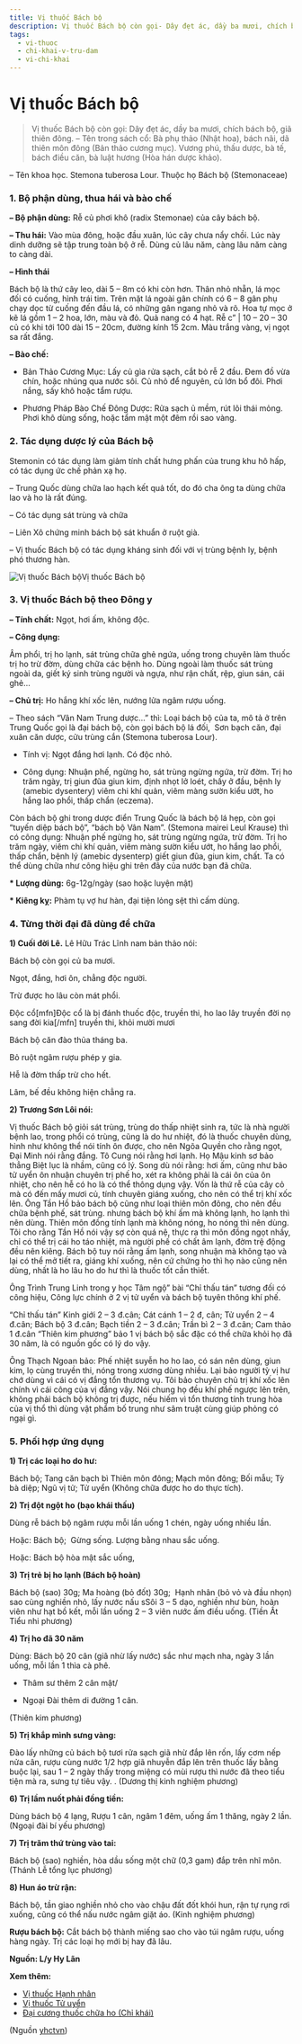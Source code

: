 ```yaml
---
title: Vị thuốc Bách bộ
description: Vị thuốc Bách bộ còn gọi- Dây đẹt ác, dầy ba mươi, chích bách bộ, giã thiên đông. – Tên trong sách cổ- Bà phụ thảo (Nhật hoa), bách nãi, dã thiên môn đông (Bản thảo cương mục). Vương phú, thấu dược, bà tế, bách điều căn, bà luật hương (Hòa hán dược khảo).
tags:
  - vi-thuoc
  - chi-khai-v-tru-dam
  - vi-chi-khai
---
```


# Vị thuốc Bách bộ 

> Vị thuốc Bách bộ còn gọi: Dây đẹt ác, dầy ba mươi, chích bách bộ, giã thiên đông. – Tên trong sách cổ: Bà phụ thảo (Nhật hoa), bách nãi, dã thiên môn đông (Bản thảo cương mục). Vương phú, thấu dược, bà tế, bách điều căn, bà luật hương (Hòa hán dược khảo).

– Tên khoa học. Stemona tuberosa Lour. Thuộc họ Bách bộ (Stemonaceae)

### 1. Bộ phận dùng, thua hái và bào chế

**– Bộ phận dùng:** Rễ củ phơi khô (radix Stemonae) của cây bách bộ.

**– Thu hái:** Vào mùa đông, hoặc đầu xuân, lúc cây chưa nẩy chồi. Lúc này dinh dưỡng sẽ tập trung toàn bộ ở rễ. Dùng củ lâu năm, càng lâu năm càng to càng dài.

**– Hình thái**

Bách bộ là thứ cây leo, dài 5 – 8m có khi còn hơn. Thân nhỏ nhẵn, lá mọc đối có cuống, hình trái tim. Trên mặt lá ngoài gân chính có 6 – 8 gân phụ chạy dọc từ cuống đến đầu lá, có những gân ngang nhỏ và rõ. Hoa tự mọc ở kẽ lá gồm 1 – 2 hoa, lớn, màu và đỏ. Quả nang có 4 hạt. Rễ c” | 10 – 20 – 30 củ có khi tới 100 dài 15 – 20cm, đường kính 15 2cm. Màu trắng vàng, vị ngọt sa rất đắng.

**– Bào chế:**

+ Bản Thảo Cương Mục: Lấy củ gìa rửa sạch, cắt bỏ rễ 2 đầu. Đem đồ vừa chín, hoặc nhúng qua nước sôi. Củ nhỏ để nguyên, củ lớn bổ đôi. Phơi nắng, sấy khô hoặc tẩm rượu.

+ Phương Pháp Bào Chế Đông Dược: Rửa sạch ủ mềm, rút lõi thái mỏng. Phơi khô dùng sống, hoặc tẩm mật một đêm rồi sao vàng.

### 2. Tác dụng dược lý của Bách bộ

Stemonin có tác dụng làm giảm tính chất hưng phấn của trung khu hô hấp, có tác dụng ức chế phản xạ họ.

– Trung Quốc dùng chữa lao hạch kết quả tốt, do đó cha ông ta dùng chữa lao và ho là rất đúng.

– Có tác dụng sát trùng và chữa

– Liên Xô chứng minh bách bộ sát khuẩn ở ruột già.

– Vị thuốc Bách bộ có tác dụng kháng sinh đối với vị trùng bệnh ly, bệnh phó thương hàn.

![Vị thuốc Bách bộ](/imgs/yhctvn/Vi-thuoc-Bach-bo.jpg)Vị thuốc Bách bộ

### 3. Vị thuốc Bách bộ theo Đông y

**– Tính chất:** Ngọt, hơi ấm, không độc.

**– Công dụng:**

Âm phổi, trị ho lạnh, sát trùng chữa ghẻ ngứa, uống trong chuyên làm thuốc trị ho trừ đờm, dùng chữa các bệnh ho. Dùng ngoài làm thuốc sát trùng ngoài da, giết ký sinh trùng người và ngựa, như rận chất, rệp, giun sán, cái ghẻ…

**– Chủ trị:** Ho hắng khí xốc lên, nướng lửa ngâm rượu uống.

– Theo sách “Vân Nam Trung dược…” thì: Loại bách bộ của ta, mô tả ở trên Trung Quốc gọi là đại bách bộ, còn gọi bách bộ lá đối,  Sơn bạch căn, đại xuân căn dược, cửu trùng cắn (Stemona tuberosa Lour).

+ Tính vị: Ngọt đắng hơi lạnh. Có độc nhỏ.

+ Công dụng: Nhuận phế, ngừng ho, sát trùng ngừng ngứa, trừ đờm. Trị ho trăm ngày, trị giun đũa giun kim, định nhọt lở loét, chấy ở đầu, bệnh ly (amebic dysentery) viêm chi khí quản, viêm màng sườn kiểu ướt, ho hắng lao phổi, thấp chẩn (eczema).

Còn bách bộ ghi trong dược điển Trung Quốc là bách bộ lá hẹp, còn gọi “tuyến diệp bách bộ”, “bách bộ Vân Nam”. (Stemona mairei Leul Krause) thì có công dụng: Nhuận phế ngừng ho, sát trùng ngừng ngứa, trừ đờm. Trị ho trăm ngày, viêm chi khí quản, viêm màng sườn kiểu ướt, ho hắng lao phổi, thấp chẩn, bệnh lý (amebic dysenterp) giết giun đũa, giun kim, chất. Ta có thể dùng chữa như công hiệu ghi trên đây của nước bạn đã chữa.

**\* Lượng dùng:** 6g-12g/ngày (sao hoặc luyện mật)

**\* Kiêng kỵ:** Phàm tụ vợ hư hàn, đại tiện lỏng sệt thì cấm dùng.

### 4. Từng thời đại đã dùng để chữa

**1) Cuối đời Lê.** Lê Hữu Trác Lĩnh nam bản thảo nói:

Bách bộ còn gọi củ ba mươi.

Ngọt, đắng, hơi ôn, chẳng độc người.

Trừ được ho lâu còn mát phổi.

Độc cổ[mfn]Độc cổ là bị đánh thuốc độc, truyền thi, ho lao lây truyền đời nọ sang đời kia[/mfn] truyền thi, khỏi mười mươi

Bách bộ căn đào thủa tháng ba. 

Bỏ ruột ngâm rượu phép y gia. 

Hễ là đờm thấp trừ cho hết. 

Lâm, bế đều không hiện chẳng ra. 

**2) Trương Sơn Lôi nói:**

Vị thuốc Bách bộ giỏi sát trùng, trùng do thấp nhiệt sinh ra, tức là nhà người bệnh lao, trong phổi có trùng, cũng là do hư nhiệt, đó là thuốc chuyên dùng, hình như không thể nói tính ôn được, cho nên Ngõa Quyền cho rằng ngọt, Đại Minh nói rằng đắng. Tô Cung nói rằng hơi lạnh. Họ Mậu kinh sơ bảo thẳng Biệt lục là nhầm, cũng có lý. Song dù nói rằng: hơi ấm, cũng như bảo tử uyển ôn nhuận chuyên trị phế ho, xét ra không phải là cái ôn của ôn nhiệt, cho nên hễ có ho là có thể thông dụng vậy. Vốn là thứ rễ của cây cỏ mà có đến mấy mươi củ, tính chuyên giáng xuống, cho nên có thể trị khí xốc lên. Ông Tần Hồ bảo bách bộ cũng như loại thiên môn đông, cho nên đều chữa bệnh phế, sát trùng. nhưng bách bộ khí ấm mà không lạnh, ho lạnh thì nên dùng. Thiên môn đồng tính lạnh mà không nóng, ho nóng thì nên dùng. Tôi cho rằng Tần Hồ nói vậy sợ còn quá nệ, thực ra thì môn đồng ngọt nhầy, chỉ có thể trị cái ho táo nhiệt, mà người phế có chất âm lạnh, đờm trệ động đều nên kiêng. Bách bộ tuy nói rằng ấm lạnh, song nhuận mà không tạo và lại có thể mở tiết ra, giáng khí xuống, nên cứ chứng ho thì họ nào cũng nên dùng, nhất là ho lâu ho do hư thì là thuốc tốt cần thiết.

Ông Trình Trung Linh trong y học Tâm ngộ” bài “Chỉ thấu tán” tương đối có công hiệu, Công lực chính ở 2 vị tử uyển và bách bộ tuyên thông khí phế.

“Chỉ thấu tán” Kinh giới 2 – 3 đ.cân; Cát cánh 1 – 2 đ, cân; Tử uyển 2 – 4 đ.cân; Bách bộ 3 đ.cân; Bạch tiền 2 – 3 đ.cân; Trần bì 2 – 3 đ.cân; Cam thảo 1 đ.cân “Thiên kim phương” bảo 1 vị bách bộ sắc đặc có thể chữa khỏi họ đã 30 năm, là có nguồn gốc có lý do vậy.

Ông Thạch Ngoan bảo: Phế nhiệt suyễn ho ho lao, có sán nên dùng, giun kim, lọ cùng truyền thi, nóng trong xương dùng nhiều. Lại bảo người tỳ vị hư chớ dùng vì cái có vị đắng tổn thương vụ. Tôi bảo chuyên chủ trị khí xốc lên chính vì cái công của vị đắng vậy. Nói chung họ đều khí phế ngược lên trên, không phải bách bộ không trị được, nếu hiếm vì tổn thương tính trung hòa của vị thổ thì dùng vật phẩm bố trung như sâm truật cùng giúp phỏng có ngại gì.

### 5. Phối hợp ứng dụng

**1) Trị các loại ho do hư:**

Bách bộ; Tang căn bạch bì Thiên môn đông; Mạch môn đông; Bối mẫu; Tỳ bà diệp; Ngũ vị tử; Tử uyển (Không chữa được ho do thực tích).

**2) Trị đột ngột ho** **(bạo khái thấu)**

Dùng rễ bách bộ ngâm rượu mỗi lần uống 1 chén, ngày uống nhiều lần. 

Hoặc: Bách bộ;  Gừng sống. Lượng bằng nhau sắc uống. 

Hoặc: Bách bộ hòa mật sắc uống,

**3) Trị trẻ bị ho lạnh (Bách bộ hoàn)**

Bách bộ (sao) 30g; Ma hoàng (bỏ đốt) 30g;  Hạnh nhân (bỏ vỏ và đầu nhọn) sao cùng nghiền nhỏ, lấy nước nấu sSôi 3 – 5 dạo, nghiền như bùn, hoàn viên như hạt bồ kết, mỗi lần uống 2 – 3 viên nước ấm điều uống. (Tiền Ất Tiểu nhi phương) 

**4) Trị ho đã 30 năm**

Dùng: Bách bộ 20 cân (giã nhừ lấy nước) sắc như mạch nha, ngày 3 lần uống, mỗi lần 1 thìa cà phê. 

+ Thâm sư thêm 2 cân mật/ 

+ Ngoại Đài thêm di đường 1 cân.

(Thiên kim phương) 

**5) Trị khắp mình sưng vàng:**

Đào lấy những củ bách bộ tươi rửa sạch giã nhừ đắp lên rốn, lấy cơm nếp nửa cân, rượu cùng nước 1/2 hợp giã nhuyễn đắp lên trên thuốc lấy bằng buộc lại, sau 1 – 2 ngày thấy trong miệng có mùi rượu thì nước đã theo tiểu tiện mà ra, sưng tự tiêu vậy. . (Dương thị kinh nghiệm phương)

**6) Trị lầm nuốt phải đồng tiền:**

Dùng bách bộ 4 lạng, Rượu 1 cân, ngâm 1 đêm, uống ấm 1 thăng, ngày 2 lần. (Ngoại đài bí yếu phương) 

**7) Trị trăm thứ trùng vào tai:**

Bách bộ (sao) nghiền, hòa dầu sống một chữ (0,3 gam) đắp trên nhĩ môn. (Thánh Lễ tổng lục phương) 

**8) Hun áo trừ rận:** 

Bách bộ, tần giao nghiền nhỏ cho vào chậu đất đốt khói hun, rận tự rụng rơi xuống, cũng có thể nấu nước ngâm giặt áo. (Kinh nghiệm phương)

**Rượu bách bộ:** Cắt bách bộ thành miếng sao cho vào túi ngâm rượu, uống hàng ngày. Trị các loại họ mới bị hay đã lâu.

**Nguồn: L/y Hy Lãn**

**Xem thêm:**

* [Vị thuốc Hạnh nhân](/yhctvn/vi-thuoc-hanh-nhan/)
* [Vị thuốc Tử uyển](/yhctvn/vi-thuoc-tu-uyen/)
* [Đại cương thuốc chữa ho (Chỉ khái)](/yhctvn/dai-cuong-thuoc-chua-ho-chi-khai/)

(Nguồn <a href="https://yhctvn.com/vi-thuoc-bach-bo/" target="_blank">yhctvn</a>)
